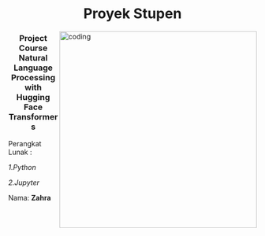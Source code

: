 <h1 align="center">Proyek Stupen</h1>
<img align="right" alt="coding" width="400" src="![image](https://github.com/zahrazenmarbun/Project-Course-Natural-Language-/assets/155308859/2271bcf1-9a6d-4b82-a8e9-ecd9a9c5626c)"> 
<h3 align="center"> Project Course Natural Language Processing with Hugging Face Transformers</h3>

Perangkat Lunak :

  *1.Python*

 *2.Jupyter*




Nama: **Zahra**

<p align="left">
</p>



